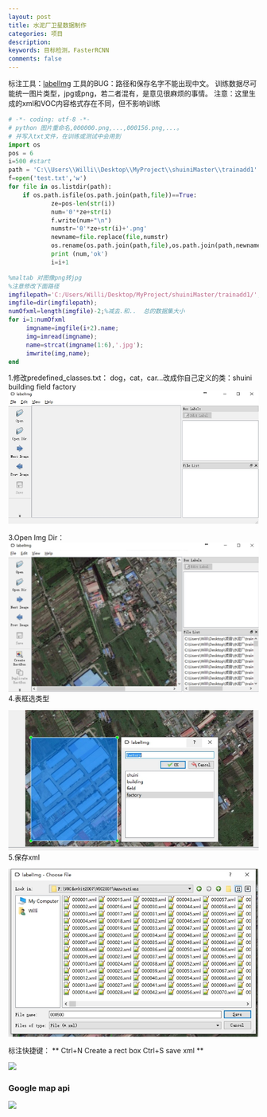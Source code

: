 ```yaml
---
layout: post
title: 水泥厂卫星数据制作
categories: 项目
description: 
keywords: 目标检测，FasterRCNN
comments: false
---
```



标注工具：[labelImg](https://github.com/tzutalin/labelImg)
工具的BUG：路径和保存名字不能出现中文。
训练数据尽可能统一图片类型，jpg或png，若二者混有，是意见很麻烦的事情。
注意：这里生成的xml和VOC内容格式存在不同，但不影响训练
<!-- more -->
```python
# -*- coding: utf-8 -*-
# python 图片重命名,000000.png,...,000156.png,...。
# 并写入txt文件，在训练或测试中会用到
import os
pos = 6
i=500 #start
path = 'C:\\Users\\Willi\\Desktop\\MyProject\\shuiniMaster\\trainadd1'
f=open('test.txt','w')
for file in os.listdir(path):
    if os.path.isfile(os.path.join(path,file))==True:
            ze=pos-len(str(i))
            num='0'*ze+str(i)
            f.write(num+"\n")
            numstr='0'*ze+str(i)+'.png'
            newname=file.replace(file,numstr)
            os.rename(os.path.join(path,file),os.path.join(path,newname))
            print (num,'ok')
            i=i+1
```
```matlab
%maltab 对图像png转jpg
%注意修改下面路径
imgfilepath='C:/Users/Willi/Desktop/MyProject/shuiniMaster/trainadd1/';
imgfile=dir(imgfilepath); 
numOfxml=length(imgfile)-2;%减去.和..  总的数据集大小
for i=1:numOfxml
     imgname=imgfile(i+2).name;
     img=imread(imgname);
     name=strcat(imgname(1:6),'.jpg');
     imwrite(img,name);
end
```

1.修改predefined_classes.txt：
dog，cat，car...改成你自己定义的类：shuini building field factory
![](./_image/2017-12-14-14-08-41.jpg)

3.Open Img Dir：
![](./_image/2017-12-14-14-18-47.jpg)
4.表框选类型

![](./_image/2017-12-15-10-07-41.jpg)
5.保存xml

![](./_image/2017-12-15-10-08-56.jpg)

标注快捷键：
**
Ctrl+N	Create a rect box
Ctrl+S save xml
**


![](http://p5iojc2zy.bkt.clouddn.com/_posts/_image/2018-10-09-15-23-19.jpg)

### Google map api

![](http://p5iojc2zy.bkt.clouddn.com/_posts/_image/2018-10-09-15-26-12.jpg)
